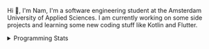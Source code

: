 Hi 👋, I'm Nam, I'm a software engineering student at the Amsterdam University of Applied Sciences. I am currently working on some side projects and learning some new coding stuff like Kotlin and Flutter. 

<details>
<summary>Programming Stats</summary>
<!-- Most used languages stats -->
<!-- [![Top Langs](https://github-readme-stats.vercel.app/api/top-langs/?username=namtphan&layout=compact)](https://github.com/namtphan2/github-readme-stats) -->
  
<!--START_SECTION:waka-->
**I'm a Night 🦉** 

```text
🌞 Morning    41 commits     █░░░░░░░░░░░░░░░░░░░░░░░░   6.39% 
🌆 Daytime    186 commits    ███████░░░░░░░░░░░░░░░░░░   28.97% 
🌃 Evening    247 commits    █████████░░░░░░░░░░░░░░░░   38.47% 
🌙 Night      168 commits    ██████░░░░░░░░░░░░░░░░░░░   26.17%

```
📅 **I'm Most Productive on Tuesday** 

```text
Monday       69 commits     ██░░░░░░░░░░░░░░░░░░░░░░░   10.75% 
Tuesday      112 commits    ████░░░░░░░░░░░░░░░░░░░░░   17.45% 
Wednesday    81 commits     ███░░░░░░░░░░░░░░░░░░░░░░   12.62% 
Thursday     98 commits     ███░░░░░░░░░░░░░░░░░░░░░░   15.26% 
Friday       98 commits     ███░░░░░░░░░░░░░░░░░░░░░░   15.26% 
Saturday     90 commits     ███░░░░░░░░░░░░░░░░░░░░░░   14.02% 
Sunday       94 commits     ███░░░░░░░░░░░░░░░░░░░░░░   14.64%

```


📊 **This Week I Spent My Time On** 

```text
⌚︎ Time Zone: Europe/Amsterdam

🔥 Editors: 
IntelliJ                 6 hrs 20 mins       ███████████████████░░░░░░   77.23% 
VS Code                  1 hr 52 mins        █████░░░░░░░░░░░░░░░░░░░░   22.77%

💻 Operating System: 
Mac                      8 hrs 12 mins       █████████████████████████   100.0%

```


<!--END_SECTION:waka-->
</details>
